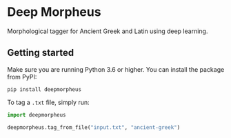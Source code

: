 # Deep Morpheus
Morphological tagger for Ancient Greek and Latin using deep learning.

## Getting started
Make sure you are running Python 3.6 or higher. You can install the package from PyPI:

```shell
pip install deepmorpheus
```

To tag a `.txt` file, simply run:

```python
import deepmorpheus

deepmorpheus.tag_from_file("input.txt", "ancient-greek")
```
